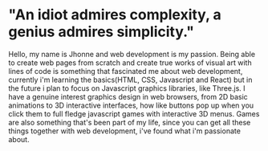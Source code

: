# "An idiot admires complexity, a genius admires simplicity."
Hello, my name is Jhonne and web development is my passion. 
Being able to create web pages from scratch and create true works of visual art with lines of code is something that fascinated me about web development, currently i'm learning the basics(HTML, CSS, Javascript and React) but in the future i plan to focus on Javascript graphics libraries, like Three.js.
I have a genuine interest graphics design in web browsers, from 2D basic animations to 3D interactive interfaces, how like buttons pop up when you click them to full fledge javascript games with interactive 3D menus.
Games are also something that's been part of my life, since you can get all these things together with web development, i've found what i'm passionate about. 
